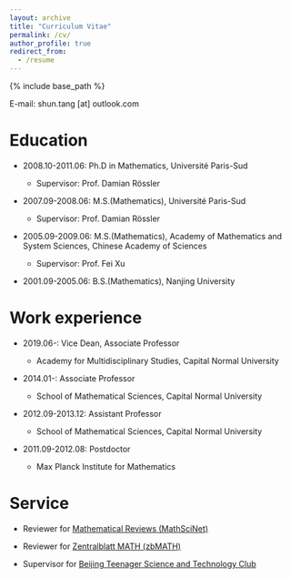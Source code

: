 ```yaml
---
layout: archive
title: "Curriculum Vitae"
permalink: /cv/
author_profile: true
redirect_from:
  - /resume
---
```


{% include base_path %}

E-mail: shun.tang [at] outlook.com

Education
======
* 2008.10-2011.06: Ph.D in Mathematics, Université Paris-Sud
  * Supervisor: Prof. Damian Rössler

* 2007.09-2008.06: M.S.(Mathematics), Université Paris-Sud
  * Supervisor: Prof. Damian Rössler

* 2005.09-2009.06: M.S.(Mathematics), Academy of Mathematics and System Sciences, Chinese Academy of Sciences
  * Supervisor: Prof. Fei Xu

* 2001.09-2005.06: B.S.(Mathematics), Nanjing University

Work experience
======
* 2019.06-: Vice Dean, Associate Professor
  * Academy for Multidisciplinary Studies, Capital Normal University

* 2014.01-: Associate Professor
  * School of Mathematical Sciences, Capital Normal University

* 2012.09-2013.12: Assistant Professor
  * School of Mathematical Sciences, Capital Normal University 

* 2011.09-2012.08: Postdoctor
  * Max Planck Institute for Mathematics
  
Service
======
* Reviewer for [Mathematical Reviews (MathSciNet)](https://mathscinet.ams.org/mathscinet)

* Reviewer for [Zentralblatt MATH (zbMATH)](https://www.zbmath.org/)

* Supervisor for [Beijing Teenager Science and Technology Club](http://www.scitech-youth.org.cn/)
